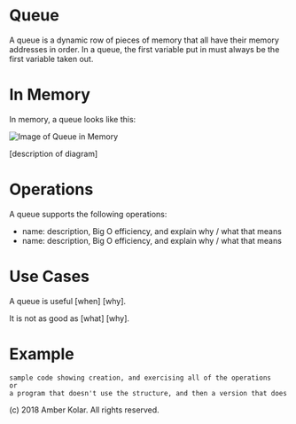 # Queue

A queue is a dynamic row of pieces of memory that all have their memory addresses in order. In a queue, the first variable put in must always be the first variable taken out.

# In Memory

In memory, a queue looks like this:

![Image of Queue in Memory](images/queue_memory.png)

\[description of diagram\]

# Operations

A queue supports the following operations:

* name: description, Big O efficiency, and explain why / what that means
* name: description, Big O efficiency, and explain why / what that means

# Use Cases

A queue is useful \[when\] \[why\].

It is not as good as \[what\] \[why\].

# Example

```
sample code showing creation, and exercising all of the operations
or
a program that doesn't use the structure, and then a version that does
```

(c) 2018 Amber Kolar. All rights reserved.
